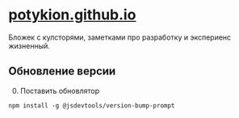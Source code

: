 # [potykion.github.io](https://potykion.github.io/)

Бложек с кулсторями, заметками про разработку и экспериенс жизненный.

## Обновление версии

0. Поставить обновлятор
  
  ```
  npm install -g @jsdevtools/version-bump-prompt
  ```

